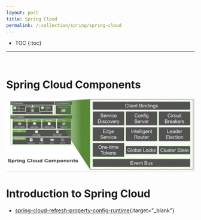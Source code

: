 ```yaml
---
layout: post
title: Spring Cloud
permalink: /:collection/spring/spring-cloud
---
```


- TOC
{:toc}

<hr><br>

# Spring Cloud Components

![spring-cloud-components](https://github.com/arpit04tripathi/files-cdn/raw/cdn/spring/spring-cloud/spring-cloud-components.png)

# Introduction to Spring Cloud

* [spring-cloud-refresh-property-config-runtime](https://www.devglan.com/spring-cloud/refresh-property-config-runtime){:target="_blank"}